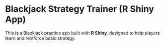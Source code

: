 # Blackjack Strategy Trainer (R Shiny App)

This is a Blackjack practice app built with **R Shiny**, designed to help players learn and reinforce basic strategy.

